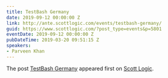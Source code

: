 ```yaml
---
title: TestBash Germany
date: 2019-09-12 00:00:00 Z
link: http://ante.scottlogic.com/events/testbash-germany/
guid: https://www.scottlogic.com/?post_type=events&p=5801
eventDate: 2019-09-12 00:00:00 Z
pubDateTime: 2019-03-20 09:51:15 Z
speakers:
- Parveen Khan
---
```


<p>The post <a rel="nofollow" href="http://ante.scottlogic.com/events/testbash-germany/">TestBash Germany</a> appeared first on <a rel="nofollow" href="http://ante.scottlogic.com">Scott Logic</a>.</p>
